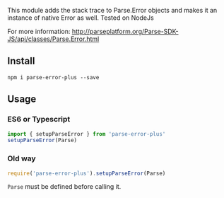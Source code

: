 This module adds the stack trace to Parse.Error objects and makes it an instance of native Error as well.
Tested on NodeJs

For more information: http://parseplatform.org/Parse-SDK-JS/api/classes/Parse.Error.html

## Install
`npm i parse-error-plus --save`

## Usage
### ES6 or Typescript

```ts
import { setupParseError } from 'parse-error-plus'
setupParseError(Parse)
```

### Old way

```js
require('parse-error-plus').setupParseError(Parse)
```

`Parse` must be defined before calling it.
